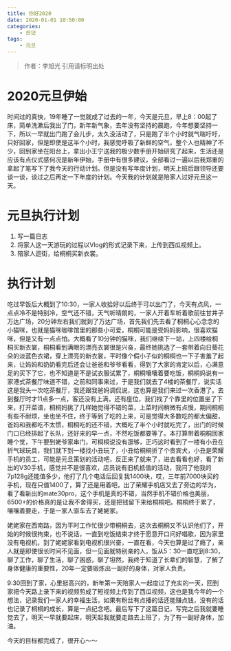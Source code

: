 ```yaml
---
title: 你好2020
date: 2020-01-01 10:50:00
categories: 
	- 日记
tags: 
	- 元旦
---
```

> 作者：李旭光
> 引用请标明出处


# 2020元旦伊始
时间过的真快，19年睡了一觉就成了过去的一年，今天是元旦，早上8：00起了床，简单洗漱后我出了门，新年新气象，去年没有坚持的晨跑，今年想要坚持一下，所以一早就出门跑了会儿步，太久没活动了，只是跑了半个小时就气喘吁吁，只好回家，但是即使是这半个小时，我感觉呼吸了新鲜的空气，整个人也精神了不少，回到家坐在阳台上，拿出小王宁送我的极少数手册开始研究了起来，生活还是应该有点仪式感何况是新年伊始，手册中有很多建议，全部看过一遍以后我郑重的拿起了笔写下了我今天的行动计划。但是没有写年度计划，明天上班后跟领导还要谈一谈，谈过之后再定一下年度的计划。今天我的计划就是陪家人过好元旦这一天。

# 元旦执行计划
1. 写一篇日志
2. 将家人这一天游玩的过程以Vlog的形式记录下来，上传到西瓜视频上。
3. 陪家人逛街，给桐桐买新衣裳。
   
# 执行计划
吃过早饭后大概到了10:30，一家人收拾好以后终于可以出门了，今天有点风，一点点冷不是特别冷，空气还不错，天气听晴朗的，一家人开着车听着歌前往甘井子万达广场，20分钟左右我们就到了万达广场，首先我们先去看了桐桐心心念念的小猫咪，也就是猫咪咖啡馆里的那些小可爱，桐桐可能是受妈妈影响，很喜欢猫咪，但是又有一点点怕。大概看了10分钟的猫咪，我们继续下一站，上四楼给桐桐买新衣裳，桐桐看到满眼的漂亮衣裳很是兴奋，最终她挑选了一套带着向日葵花朵的淡蓝色衣裙，穿上漂亮的新衣裳，平时像个假小子似的桐桐也一下子害羞了起来，让妈妈和奶奶看完后还会让爸爸和爷爷看看，得到了大家的肯定以后，心满意足的买下了它，也不知道是不是试衣服试累了，桐桐嚷嚷着要吃饭，桐桐妈说有一家港式茶餐厅味道不错，之前和同事来过，于是我们就去了4楼的茶餐厅，说实话这是我头一次吃茶餐厅，我还跟我爸妈调侃说，这也算是我们来过一次香港了。去到餐厅时才11点多一点，客还没有上满，还有座位，我们找了个靠里的位置坐了下来，打开菜谱，桐桐妈挑了几样她觉得不错的菜，上菜时间稍微有点慢，期间桐桐有些不耐烦，坐也坐不住，终于等到了吃的上来，可是觉得大多数吃的都太偏甜，爸妈和我都吃不太惯，桐桐吃的还不错，大概吃了半个小时就吃完了，出门的时候门口已经排起了长队，还好来的早一点，不然吃饭都要等了。本打算带着桐桐回家睡个觉，下午要到姥爷家串门，可桐桐说没有逛够，正巧这时看到了一楼有小丑在折气球玩具，我们就下到一楼找小丑玩了，小丑给桐桐折了个贵宾犬，小丑是荣耀手机的员工，可能是元旦策划的活动吧，反正来了就来了，进去看看也好，看了新出的V30手机，感觉并不是很喜欢，店员说有旧机抵值的活动，我问了他我的7p128g还能值多少，他打了几个电话后回复我1400块，哎，三年前7000块买的手机，现在只值1400了，算了还是用着吧，出了荣耀手机店又去了旁边的华为，看了看新出的mate30pro，这个手机是真的不错，当然手机不错价格也美丽，6500+的价格真的是让我不舍得买，还是把钱留下来给桐桐吧。桐桐终于累了，嚷嚷着要走，于是一家人驱车去了姥姥家。

姥姥家在西南路，因为平时工作忙很少带桐桐去，这次去桐桐又不认识他们了，开始的时候很拘束，也不说话，一直到吃饭结束才终于愿意开口问好唱歌，因为家里没有电视机，到了姥姥家看到电视机很兴奋，一直在看，今天也算是过了瘾了，亲人就是即使很长时间不见面，但一见面就特别亲的人，饭从5：30一直吃到8:30，聊了工作，聊了生活，聊了困惑，聊了坦然，我终于知道了长辈们的智慧，了解了身体健康的重要性，20年一定要锻炼出一副好的身体，对家人负责。

9:30回到了家，心里挺高兴的，新年第一天陪家人一起度过了充实的一天，回到家把今天路上录下来的视频剪成了短视频上传到了西瓜视频，这也是我今年的一个想法，记录我们一家人的幸福生活，如果有粉丝有点播的话还能赚点钱，没有的话也记录了桐桐的成长，算是一点纪念吧。最后写下了这篇日记，写完之后我就要睡觉去了，明天一早就要起床，明天起我就要走路去上班了，为了有一副好身体，加油。

今天的目标都完成了，很开心～～